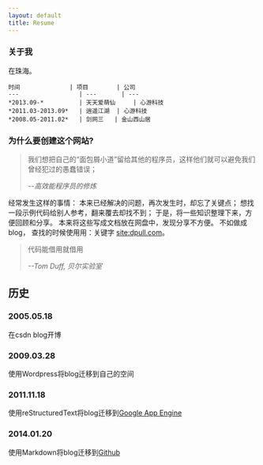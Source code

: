 ```yaml
---
layout: default
title: Resume
---
```


### 关于我 ###

在珠海。

	时间 				| 项目 		| 公司
	---  				| --- 		| ---
	*2013.09-* 			| 天天爱萌仙 	| 心游科技
	*2011.03-2013.09* 	| 逍遥江湖 	| 心游科技
	*2008.05-2011.02* 	| 剑网三 	| 金山西山居

### 为什么要创建这个网站? ###

> 我们想把自己的“面包屑小道”留给其他的程序员，这样他们就可以避免我们曾经犯过的愚蠢错误；
> 
> *--高效能程序员的修炼*

经常发生这样的事情：
本来已经解决的问题，再次发生时，却忘了关键点；
想找一段示例代码给别人参考，翻来覆去却找不到；
于是，将一些知识整理下来，方便回顾和分享。
本来将这些写成文档放在网盘中，发现分享不方便。
不如做成blog，
查找的时候使用用：关键字 [site:dpull.com]。

> 代码能借用就借用 
> 
> *--Tom Duff, 贝尔实验室*

## 历史 ##
### 2005.05.18 ###
在csdn blog开博

### 2009.03.28 ###
使用Wordpress将blog迁移到自己的空间

### 2011.11.18 ###
使用reStructuredText将blog迁移到[Google App Engine]

### 2014.01.20 ###
使用Markdown将blog迁移到[Github]

[Google App Engine]: https://appengine.google.com
[Github]: https://github.com/
[site:dpull.com]: http://www.google.com/search?q=site%3Adpull.com
